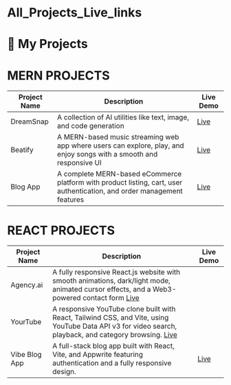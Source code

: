 # All_Projects_Live_links

# 🚀 My Projects

# MERN PROJECTS

| Project Name   | Description | Live Demo |
|----------------|-------------|-----------|
| DreamSnap       | A collection of AI utilities like text, image, and code generation | [Live](https://dream-snap-amber.vercel.app/) |
| Beatify         | A MERN-based music streaming web app where users can explore, play, and enjoy songs with a smooth and responsive UI | [Live](https://beatify-noman-frontend.vercel.app) |
| Blog App        |  A complete MERN-based eCommerce platform with product listing, cart, user authentication, and order management features | [Live](https://full-stack-ecommerce-web-n4wm.vercel.app/) |

# REACT PROJECTS

| Project Name   | Description | Live Demo |
|----------------|-------------|-----------|
| Agency.ai      | A fully responsive React.js website with smooth animations, dark/light mode, animated cursor effects, and a Web3-powered contact form  [Live](https://react-agency-noman.vercel.app) |
| YourTube        | A responsive YouTube clone built with React, Tailwind CSS, and Vite, using YouTube Data API v3 for video search, playback, and category browsing. [Live](https://your-tube-noman.vercel.app) |
| Vibe Blog App   | A full-stack blog app built with React, Vite, and Appwrite featuring authentication  and a fully responsive design. | [Live](https://noman-vibe-blog-app.vercel.app/) |


